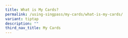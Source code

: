 ```yaml
---
title: What is My Cards?
permalink: /using-singpass/my-cards/what-is-my-cards/
variant: tiptap
description: ""
third_nav_title: My Cards
---
```

